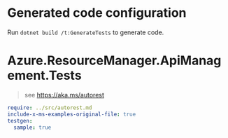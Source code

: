 # Generated code configuration

Run `dotnet build /t:GenerateTests` to generate code.

# Azure.ResourceManager.ApiManagement.Tests

> see https://aka.ms/autorest
``` yaml
require: ../src/autorest.md
include-x-ms-examples-original-file: true
testgen:
  sample: true
```